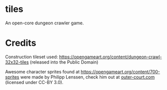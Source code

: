 # tiles

An open-core dungeon crawler game.

# Credits

Construction tileset used: https://opengameart.org/content/dungeon-crawl-32x32-tiles (released into the Public Domain)

Awesome character sprites found at https://opengameart.org/content/700-sprites were made by Philipp Lenssen, check him out at [outer-court.com](outer-court.com) (licensed under CC-BY 3.0).